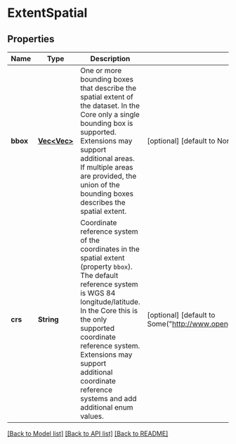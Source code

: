 # ExtentSpatial

## Properties
Name | Type | Description | Notes
------------ | ------------- | ------------- | -------------
**bbox** | [**Vec<Vec<f64>>**](array.md) | One or more bounding boxes that describe the spatial extent of the dataset. In the Core only a single bounding box is supported. Extensions may support additional areas. If multiple areas are provided, the union of the bounding boxes describes the spatial extent. | [optional] [default to None]
**crs** | **String** | Coordinate reference system of the coordinates in the spatial extent (property `bbox`). The default reference system is WGS 84 longitude/latitude. In the Core this is the only supported coordinate reference system. Extensions may support additional coordinate reference systems and add additional enum values. | [optional] [default to Some("http://www.opengis.net/def/crs/OGC/1.3/CRS84".to_string())]

[[Back to Model list]](../README.md#documentation-for-models) [[Back to API list]](../README.md#documentation-for-api-endpoints) [[Back to README]](../README.md)


